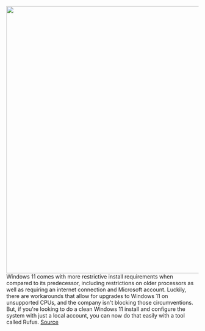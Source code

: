 <img src='https://cdn.vox-cdn.com/thumbor/RXm9eQVY0hPYXxkySaH7-wG2r9M=/0x0:1484x1012/1200x800/filters:focal(624x388:860x624)/cdn.vox-cdn.com/uploads/chorus_image/image/71039572/rufus_win11.0.png' width='700px' /><br/>
Windows 11 comes with more restrictive install requirements when compared to its predecessor, including restrictions on older processors as well as requiring an internet connection and Microsoft account. Luckily, there are workarounds that allow for upgrades to Windows 11 on unsupported CPUs, and the company isn't blocking those circumventions. But, if you're looking to do a clean Windows 11 install and configure the system with just a local account, you can now do that easily with a tool called Rufus.
<a href='https://www.theverge.com/2022/7/1/23191794/windows-11-install-microsoft-account-tpm-restrictions-rufus'> Source <a/>